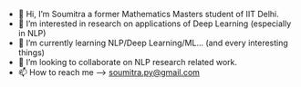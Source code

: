 - 👋 Hi, I’m Soumitra a former Mathematics Masters student of IIT Delhi.
- 👀 I’m interested in research on applications of Deep Learning (especially in NLP)
- 🌱 I’m currently learning NLP/Deep Learning/ML... (and every interesting things)
- 💞️ I’m looking to collaborate on NLP research related work.
- 📫 How to reach me --> soumitra.py@gmail.com

<!---
dsoum/dsoum is a ✨ special ✨ repository because its `README.md` (this file) appears on your GitHub profile.
You can click the Preview link to take a look at your changes.
--->
